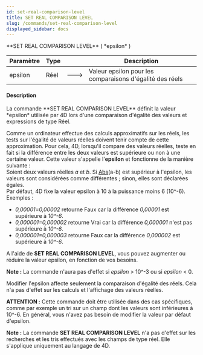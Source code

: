 ```yaml
---
id: set-real-comparison-level
title: SET REAL COMPARISON LEVEL
slug: /commands/set-real-comparison-level
displayed_sidebar: docs
---
```


<!--REF #_command_.SET REAL COMPARISON LEVEL.Syntax-->**SET REAL COMPARISON LEVEL** ( *epsilon* )<!-- END REF-->
<!--REF #_command_.SET REAL COMPARISON LEVEL.Params-->
| Paramètre | Type |  | Description |
| --- | --- | --- | --- |
| epsilon | Réel | &#x1F852; | Valeur epsilon pour les comparaisons d'égalité des réels |

<!-- END REF-->

#### Description 

<!--REF #_command_.SET REAL COMPARISON LEVEL.Summary-->La commande **SET REAL COMPARISON LEVEL** définit la valeur *epsilon* utilisée par 4D lors d'une comparaison d'égalité des valeurs et expressions de type Réel.<!-- END REF-->

Comme un ordinateur effectue des calculs approximatifs sur les réels, les tests sur l'égalité de valeurs réelles doivent tenir compte de cette approximation. Pour cela, 4D, lorsqu'il compare des valeurs réelles, teste en fait si la différence entre les deux valeurs est supérieure ou non à une certaine valeur. Cette valeur s'appelle l'**epsilon** et fonctionne de la manière suivante :   
Soient deux valeurs réelles *a* et *b*. Si [Abs](abs.md)(a-b) est supérieur à l'epsilon, les valeurs sont considérées comme différentes ; sinon, elles sont déclarées égales.  
Par défaut, 4D fixe la valeur epsilon à 10 à la puissance moins 6 (10^-6). Exemples :

* *0,00001=0,00002* retourne Faux car la différence *0,00001* est supérieure à *10^-6*.
* *0,000001=0,000002* retourne Vrai car la différence *0,000001* n'est pas supérieure à *10^-6*.
* *0,000001=0,000003* retourne Faux car la différence *0,000002* est supérieure à *10^-6*.

A l'aide de **SET REAL COMPARISON LEVEL**, vous pouvez augmenter ou réduire la valeur epsilon, en fonction de vos besoins. 

**Note :** La commande n'aura pas d'effet si *epsilon* \> 10^-3 ou si *epsilon* < 0.

Modifier l'epsilon affecte seulement la comparaison d'égalité des réels. Cela n'a pas d'effet sur les calculs et l'affichage des valeurs réelles.

**ATTENTION :** Cette commande doit être utilisée dans des cas spécifiques, comme par exemple un tri sur un champ dont les valeurs sont inférieures à 10^-6\. En général, vous n'avez pas besoin de modifier la valeur par défaut d'epsilon.

**Note :** La commande **SET REAL COMPARISON LEVEL** n'a pas d'effet sur les recherches et les tris effectués avec les champs de type réel. Elle s'applique uniquement au langage de 4D.
